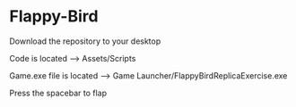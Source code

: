 # Flappy-Bird

Download the repository to your desktop

Code is located --> Assets/Scripts

Game.exe file is located --> Game Launcher/FlappyBirdReplicaExercise.exe

Press the spacebar to flap
